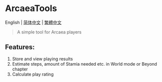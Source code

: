 ArcaeaTools
=======
English | [简体中文](./README-zh-hans.md) | [繁體中文](./README-zh-hant.md)
>A simple tool for Arcaea players

## Features:
1. Store and view playing results  
2. Estimate steps, amount of Stamia needed etc. in World mode or Beyond chapter  
3. Calculate play rating  

